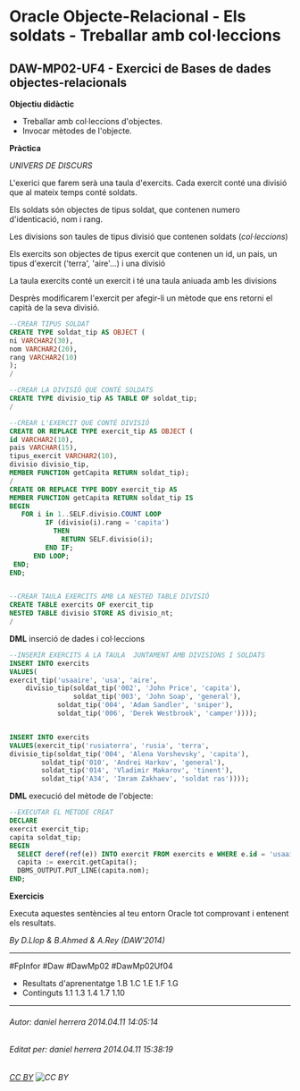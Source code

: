 # Oracle Objecte-Relacional - Els soldats - Treballar amb col·leccions
## DAW-MP02-UF4 - Exercici de Bases de dades objectes-relacionals
**Objectiu didàctic**

 * Treballar amb col·leccions d'objectes.
 * Invocar mètodes de l'objecte.

**Pràctica**

*UNIVERS DE DISCURS*

L'exerici que farem serà una taula d'exercits. Cada exercit conté una divisió
que al mateix temps conté soldats.

Els soldats són objectes de tipus soldat, que contenen numero d'identicació, nom i rang.

Les divisions son taules de tipus divisió que contenen soldats (*col·leccions*)

Els exercits son objectes de tipus exercit que contenen un id, un pais, un tipus 
d'exercit ('terra', 'aire'...) i una divisió

La taula exercits conté un exercit i té una taula aniuada amb les divisions

Desprès modificarem l'exercit per afegir-li un mètode que ens retorni el capità de 
la seva divisió.

```SQL
--CREAR TIPUS SOLDAT 
CREATE TYPE soldat_tip AS OBJECT (
ni VARCHAR2(30),
nom VARCHAR2(20),
rang VARCHAR2(10)
);
/

--CREAR LA DIVISIÓ QUE CONTÉ SOLDATS 
CREATE TYPE divisio_tip AS TABLE OF soldat_tip;
/

--CREAR L'EXERCIT QUE CONTÉ DIVISIÓ
CREATE OR REPLACE TYPE exercit_tip AS OBJECT (
id VARCHAR2(10),
pais VARCHAR(15),
tipus_exercit VARCHAR2(10),
divisio divisio_tip,
MEMBER FUNCTION getCapita RETURN soldat_tip);
/
CREATE OR REPLACE TYPE BODY exercit_tip AS
MEMBER FUNCTION getCapita RETURN soldat_tip IS
BEGIN
   FOR i in 1..SELF.divisio.COUNT LOOP  
         IF (divisio(i).rang = 'capita')
           THEN
             RETURN SELF.divisio(i);
         END IF;
      END LOOP;  
 END;
END;


--CREAR TAULA EXERCITS AMB LA NESTED TABLE DIVISIÓ
CREATE TABLE exercits OF exercit_tip
NESTED TABLE divisio STORE AS divisio_nt;
/

```
**DML** inserció de dades i col·leccions

```SQL
--INSERIR EXERCITS A LA TAULA  JUNTAMENT AMB DIVISIONS I SOLDATS 
INSERT INTO exercits
VALUES(
exercit_tip('usaaire', 'usa', 'aire',
	divisio_tip(soldat_tip('002', 'John Price', 'capita'), 
	    	    soldat_tip('003', 'John Soap', 'general'),
		    soldat_tip('004', 'Adam Sandler', 'sniper'),
		    soldat_tip('006', 'Derek Westbrook', 'camper'))));


INSERT INTO exercits
VALUES(exercit_tip('rusiaterra', 'rusia', 'terra',
divisio_tip(soldat_tip('004', 'Alena Vorshevsky', 'capita'), 
	    soldat_tip('010', 'Andrei Harkov', 'general'),
	    soldat_tip('014', 'Vladimir Makarov', 'tinent'),
	    soldat_tip('A34', 'Imram Zakhaev', 'soldat ras'))));
```


**DML** execució del mètode de l'objecte:

```SQL
--EXECUTAR EL MÈTODE CREAT
DECLARE
exercit exercit_tip;
capita soldat_tip;
BEGIN
  SELECT deref(ref(e)) INTO exercit FROM exercits e WHERE e.id = 'usaaire';
  capita := exercit.getCapita();
  DBMS_OUTPUT.PUT_LINE(capita.nom);
END;
```

**Exercicis**

Executa aquestes sentències al teu entorn Oracle tot comprovant i entenent els resultats.

*By D.Llop & B.Ahmed & A.Rey (DAW'2014)*



---

#FpInfor #Daw #DawMp02 #DawMp02Uf04

* Resultats d'aprenentatge 1.B 1.C 1.E 1.F 1.G
* Continguts 1.1 1.3 1.4 1.7 1.10
---

###### Autor: daniel herrera 2014.04.11 14:05:14
###### Editat per: daniel herrera 2014.04.11 15:38:19
###### [CC BY](https://creativecommons.org/licenses/by/4.0/) ![CC BY](https://licensebuttons.net/l/by/3.0/80x15.png)
